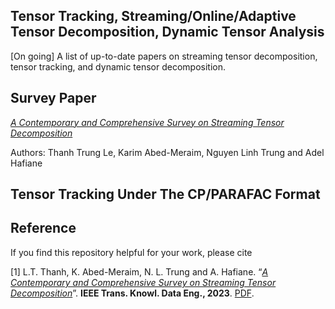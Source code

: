 ## Tensor Tracking, Streaming/Online/Adaptive Tensor Decomposition, Dynamic Tensor Analysis
[On going] A list of up-to-date papers on streaming tensor decomposition, tensor tracking, and dynamic tensor decomposition.

## Survey Paper
[*A Contemporary and Comprehensive Survey on Streaming Tensor Decomposition*](https://ieeexplore.ieee.org/document/9994046)

Authors: Thanh Trung Le, Karim Abed-Meraim, Nguyen Linh Trung and Adel Hafiane

## Tensor Tracking Under The CP/PARAFAC Format

## Reference
If you find this repository helpful for your work, please cite

[1] L.T. Thanh, K. Abed-Meraim, N. L. Trung and A. Hafiane. “[*A Contemporary and Comprehensive Survey on Streaming Tensor Decomposition*](https://ieeexplore.ieee.org/document/9994046)”. **IEEE Trans. Knowl. Data Eng., 2023**. [PDF](https://thanhtbt.github.io/files/2022_TKDE_A%20Contemporary%20and%20Comprehensive%20Survey%20on%20Streaming%20Tensor%20Decomposition.pdf).

